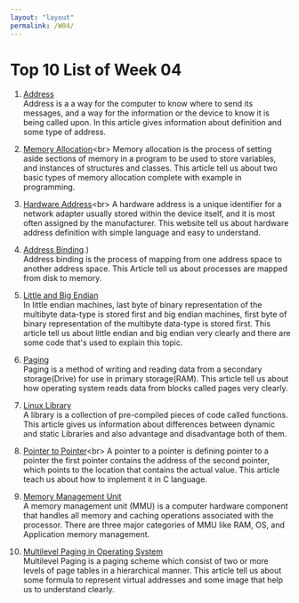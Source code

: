 ```yaml
---
layout: "layout"
permalink: /W04/
---
```


# Top 10 List of Week 04

1. [Address](https://ecomputernotes.com/fundamental/terms/address)<br>
Address is a a way for the computer to know where to send its messages, and a way for the information or the device to know it is being called upon.
In this article gives information about definition and some type of address. 

2. [Memory Allocation](http://www.cs.uah.edu/~rcoleman/Common/C_Reference/MemoryAlloc.html#:~:text=Memory%20allocation%20is%20the%20process,of%20a%20structure%20or%20class.)<br>
Memory allocation is the process of setting aside sections of memory in a program to be used to store variables, and instances of structures and classes. 
This article tell us about two basic types of memory allocation complete with example in programming.

3. [Hardware Address](https://www.askit.ttu.edu/portal/app/portlets/results/viewsolution.jsp?guest=0&solutionid=150827063105803&hypermediatext=null#:~:text=A%20hardware%20address%20is%20a,often%20assigned%20by%20the%20manufacturer.&text=The%20hardware%20address%20is%20sometimes,access%20control%20(MAC)%20address.)<br>
A hardware address is a unique identifier for a network adapter usually stored within the device itself, and it is most often assigned by the manufacturer.
This website tell us about hardware address definition with simple language and easy to understand.                                                                                                                         

4. [Address Binding](https://www.geeksforgeeks.org/mapping-virtual-addresses-to-physical-addresses/#:~:text=Address%20binding%20is%20the%20process,that%20is%20loaded%20into%20memory).)<br>
Address binding is the process of mapping from one address space to another address space.
This Article tell us about processes are mapped from disk to memory.

5. [Little and Big Endian](https://www.geeksforgeeks.org/little-and-big-endian-mystery/)<br>
In little endian machines, last byte of binary representation of the multibyte data-type is stored first and  big endian machines, first byte of binary representation of the multibyte data-type is stored first.
This article tell us about little endian and big endian very clearly and there are some code that's used to explain this topic.

6. [Paging](https://medium.com/@esmerycornielle/memory-management-paging-43b85abe6d2f)<br>
Paging is a method of writing and reading data from a secondary storage(Drive) for use in primary storage(RAM).
This article tell us about how operating system reads data from blocks called pages very clearly.

7. [Linux Library](https://medium.com/swlh/linux-basics-static-libraries-vs-dynamic-libraries-a7bcf8157779)<br>
A library is a collection of pre-compiled pieces of code called functions.
This article gives us information about  differences between dynamic and static Libraries and also advantage and disadvantage both of them.

8. [Pointer to Pointer](https://www.tutorialspoint.com/cprogramming/c_pointer_to_pointer.htm#:~:text=A%20pointer%20to%20a%20pointer,or%20a%20chain%20of%20pointers.&text=When%20we%20define%20a%20pointer,actual%20value%20as%20shown%20below.)<br>
A pointer to a pointer is defining pointer to  a pointer the first pointer contains the address of the second pointer, which points to the location that contains the actual value.
This article teach us about how to implement it in C language.

9. [Memory Management Unit](https://whatis.techtarget.com/definition/memory-management-unit-MMU)<br>
A memory management unit (MMU) is a computer hardware component that handles all memory and caching operations associated with the processor.
There are three major categories of MMU like RAM, OS, and Application memory management.

10. [Multilevel Paging in Operating System](https://www.geeksforgeeks.org/multilevel-paging-in-operating-system/)<br>
Multilevel Paging is a paging scheme which consist of two or more levels of page tables in a hierarchical manner.
This article tell us about some formula to represent virtual addresses and some image that help us to understand clearly.

